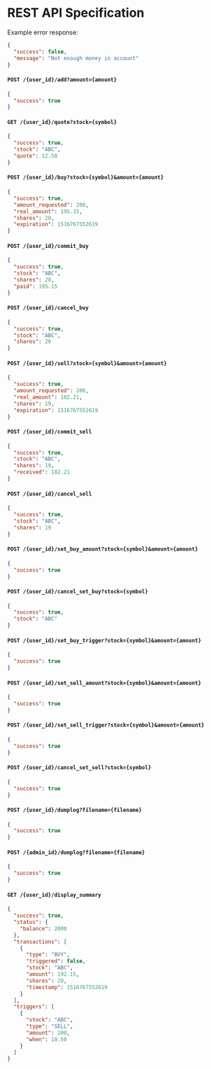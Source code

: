# REST API Specification

Example error response:
```json
{
  "success": false,
  "message": "Not enough money in account"
}
```


#### `POST /{user_id}/add?amount={amount}`
```json
{
  "success": true
}
```

#### `GET /{user_id}/quote?stock={symbol}`

```json
{
  "success": true,
  "stock": "ABC",
  "quote": 12.50
}
```

#### `POST /{user_id}/buy?stock={symbol}&amount={amount}`

```json
{
  "success": true,
  "amount_requested": 200,
  "real_amount": 195.15,
  "shares": 20,
  "expiration": 1516767552619
}
```

#### `POST /{user_id}/commit_buy`

```json
{
  "success": true,
  "stock": "ABC",
  "shares": 20,
  "paid": 195.15
}
```

#### `POST /{user_id}/cancel_buy`

```json
{
  "success": true,
  "stock": "ABC",
  "shares": 20
}
```

#### `POST /{user_id}/sell?stock={symbol}&amount={amount}`

```json
{
  "success": true,
  "amount_requested": 200,
  "real_amount": 182.21,
  "shares": 19,
  "expiration": 1516767552619
}
```

#### `POST /{user_id}/commit_sell`

```json
{
  "success": true,
  "stock": "ABC",
  "shares": 19,
  "received": 182.21
}
```

#### `POST /{user_id}/cancel_sell`

```json
{
  "success": true,
  "stock": "ABC",
  "shares": 19
}
```

#### `POST /{user_id}/set_buy_amount?stock={symbol}&amount={amount}`

```json
{
  "success": true
}
```

#### `POST /{user_id}/cancel_set_buy?stock={symbol}`

```json
{
  "success": true,
  "stock": "ABC"
}
```

#### `POST /{user_id}/set_buy_trigger?stock={symbol}&amount={amount}`

```json
{
  "success": true
}
```

#### `POST /{user_id}/set_sell_amount?stock={symbol}&amount={amount}`

```json
{
  "success": true
}
```

#### `POST /{user_id}/set_sell_trigger?stock={symbol}&amount={amount}`

```json
{
  "success": true
}
```

#### `POST /{user_id}/cancel_set_sell?stock={symbol}`

```json
{
  "success": true
}
```

#### `POST /{user_id}/dumplog?filename={filename}`

```json
{
  "success": true
}
```

#### `POST /{admin_id}/dumplog?filename={filename}`

```json
{
  "success": true
}
```

#### `GET /{user_id}/display_summary`

```json
{
  "success": true,
  "status": {
    "balance": 2000
  },
  "transactions": [
    {
      "type": "BUY",
      "triggered": false,
      "stock": "ABC",
      "amount": 192.15,
      "shares": 20,
      "timestamp": 1516767552619
    }
  ],
  "triggers": [
    {
      "stock": "ABC",
      "type": "SELL",
      "amount": 200,
      "when": 10.50
    }
  ]
}
```
